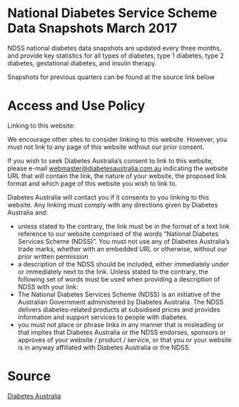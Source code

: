# National Diabetes Service Scheme Data Snapshots March 2017

NDSS national diabetes data snapshots are updated every three months, and provide key statistics for all types of diabetes, type 1 diabetes, type 2 diabetes, gestational diabetes, and insulin therapy.

Snapshots for previous quarters can be found at the source link below

# Access and Use Policy
Linking to this website:

We encourage other sites to consider linking to this website. However, you must not link to any page of this website without our prior consent.

If you wish to seek Diabetes Australia’s consent to link to this website, please e-mail webmaster@diabetesaustralia.com.au indicating the website URL that will contain the link, the nature of your website, the proposed link format and which page of this website you wish to link to.

Diabetes Australia will contact you if it consents to you linking to this website. Any linking must comply with any directions given by Diabetes Australia and:

* unless stated to the contrary, the link must be in the format of a text link reference to our website comprised of the words “National Diabetes Services Scheme (NDSS)”. You must not use any of Diabetes Australia’s trade marks, whether with an embedded URL or otherwise, without our prior written permission
* a description of the NDSS should be included, either immediately under or immediately next to the link. Unless stated to the contrary, the following set of words must be used when providing a description of NDSS with your link:
* The National Diabetes Services Scheme (NDSS) is an initiative of the Australian Government administered by Diabetes Australia. The NDSS delivers diabetes-related products at subsidised prices and provides information and support services to people with diabetes.
* you must not place or phrase links in any manner that is misleading or that implies that Diabetes Australia or the NDSS endorses, sponsors or approves of your website / product / service, or that you or your website is in anyway affiliated with Diabetes Australia or the NDSS.

# Source
[Diabetes Australia](https://www.ndss.com.au/data-snapshots)
